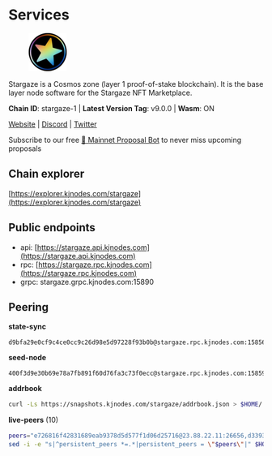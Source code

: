# Services

<figure><img src="https://raw.githubusercontent.com/kj89/cosmos-images/main/logos/stargaze.png" alt=""><figcaption></figcaption></figure>

Stargaze is a Cosmos zone (layer 1 proof-of-stake blockchain).  It is the base layer node software for the Stargaze NFT Marketplace.

**Chain ID**: stargaze-1 | **Latest Version Tag**: v9.0.0 | **Wasm**: ON

[Website](https://www.stargaze.zone) | [Discord](https://discord.gg/stargaze) | [Twitter](https://twitter.com/stargazezone)



Subscribe to our free [🤖 Mainnet Proposal Bot](https://t.me/kjnodes_proposal_bot) to never miss upcoming proposals


## Chain explorer
[https://explorer.kjnodes.com/stargaze](https://explorer.kjnodes.com/stargaze)

## Public endpoints

* api: [https://stargaze.api.kjnodes.com](https://stargaze.api.kjnodes.com)
* rpc: [https://stargaze.rpc.kjnodes.com](https://stargaze.rpc.kjnodes.com)
* grpc: stargaze.grpc.kjnodes.com:15890

## Peering

**state-sync**

```text
d9bfa29e0cf9c4ce0cc9c26d98e5d97228f93b0b@stargaze.rpc.kjnodes.com:15856
```

**seed-node**

```text
400f3d9e30b69e78a7fb891f60d76fa3c73f0ecc@stargaze.rpc.kjnodes.com:15859
```

**addrbook**
```bash
curl -Ls https://snapshots.kjnodes.com/stargaze/addrbook.json > $HOME/.starsd/config/addrbook.json
```

**live-peers** (10)
```bash
peers="e726816f42831689eab9378d5d577f1d06d25716@23.88.22.11:26656,d3393f1ddc2b2f1ad4e91d86b429576ab1ed241f@195.154.99.18:28454,cd0e1ec85c6d9ab8304cbb387d531aaedc1efab1@211.219.19.72:26656,1c3e1cafb4d3e9edeb37fc964e98ed1ae8bda6ee@144.76.223.202:26656,6f8eddb672e93eb3362a7cb1c843a4e26af71ebc@149.202.72.186:26629,778e22fa6e604e9fdd410c2ef9598254eb34f46a@198.244.176.186:46656,15bf6fc85e4e37b2c96e35c7b76816670ad63c18@65.108.75.107:8656,0d9c5b7b4361cacb7ec5b08b818358f9cf23034b@65.108.66.92:26656,0075beaca29af670b9ebe4acf74386d59ff5c365@77.68.90.48:26656,d9bfa29e0cf9c4ce0cc9c26d98e5d97228f93b0b@65.109.88.38:15856"
sed -i -e "s|^persistent_peers *=.*|persistent_peers = \"$peers\"|" $HOME/.starsd/config/config.toml
```

